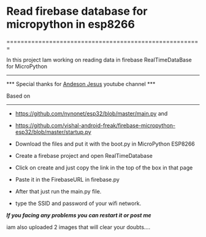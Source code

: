 # Read firebase database for micropython in esp8266
=======================================================

In this project Iam working on reading data in firebase RealTimeDataBase for MicroPython
__________________________________________________________________________________________

 *** Special thanks for [Andeson Jesus](https://www.youtube.com/watch?v=-HLYym6vHzU) youtube channel ***

 Based on
 ________

 * https://github.com/nynonet/esp32/blob/master/main.py and 
 * https://github.com/vishal-android-freak/firebase-micropython-esp32/blob/master/startup.py


* Download the files and put it with the boot.py in MicroPython ESP8266
* Create a firebase project and open RealTimeDatabase
* Click on create and just copy the link in the top of the box in that page
* Paste it in the FirebaseURL in firebase.py
* After that just run the main.py file.
* type the SSID and password of your wifi network.

___If you facing any problems you can restart it or post me___

iam also uploaded 2 images that will clear your doubts....

